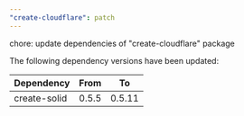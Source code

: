 ```yaml
---
"create-cloudflare": patch
---
```


chore: update dependencies of "create-cloudflare" package

The following dependency versions have been updated:

| Dependency   | From  | To     |
| ------------ | ----- | ------ |
| create-solid | 0.5.5 | 0.5.11 |
